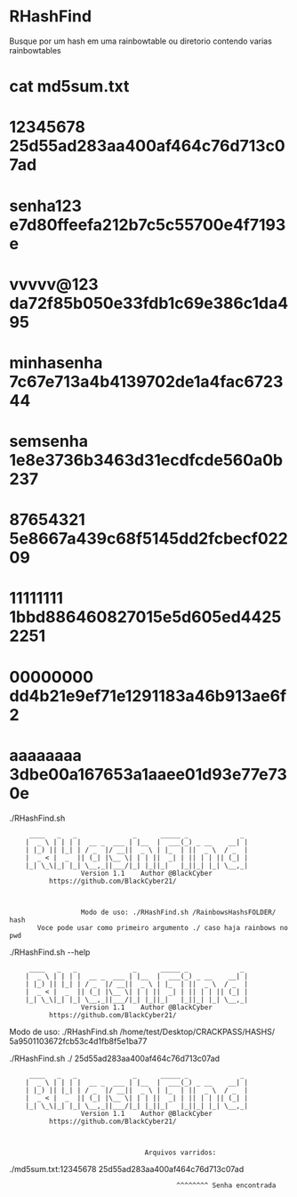 # RHashFind
Busque por um hash em uma rainbowtable ou diretorio contendo varias rainbowtables

# cat md5sum.txt 
# 12345678 25d55ad283aa400af464c76d713c07ad
# senha123 e7d80ffeefa212b7c5c55700e4f7193e
# vvvvv@123 da72f85b050e33fdb1c69e386c1da495
# minhasenha 7c67e713a4b4139702de1a4fac672344
# semsenha 1e8e3736b3463d31ecdfcde560a0b237
# 87654321 5e8667a439c68f5145dd2fcbecf02209
# 11111111 1bbd886460827015e5d605ed44252251
# 00000000 dd4b21e9ef71e1291183a46b913ae6f2
# aaaaaaaa 3dbe00a167653a1aaee01d93e77e730e

./RHashFind.sh 

		 ____   _   _              _      _____ _             _
		|  _ \ | | | |  __ _  ___ | |__  |  ___(_) _ __    __| |
		| |_) || |_| | / _  |/ __||  _ \ | |_  | ||  _ \  / _  |
		|  _ < |  _  || (_| |\__ \| | | ||  _| | || | | || (_| |
		|_| \_\|_| |_| \__,_||___/|_| |_||_|   |_||_| |_| \__,_|
            		  Version 1.1    Author @BlackCyber
			  https://github.com/BlackCyber21/



                      Modo de uso: ./RHashFind.sh /RainbowsHashsFOLDER/ hash
           Voce pode usar como primeiro argumento ./ caso haja rainbows no pwd


./RHashFind.sh --help

		 ____   _   _              _      _____ _             _
		|  _ \ | | | |  __ _  ___ | |__  |  ___(_) _ __    __| |
		| |_) || |_| | / _  |/ __||  _ \ | |_  | ||  _ \  / _  |
		|  _ < |  _  || (_| |\__ \| | | ||  _| | || | | || (_| |
		|_| \_\|_| |_| \__,_||___/|_| |_||_|   |_||_| |_| \__,_|
            		  Version 1.1    Author @BlackCyber
			  https://github.com/BlackCyber21/



  Modo de uso: ./RHashFind.sh /home/test/Desktop/CRACKPASS/HASHS/ 5a9501103672fcb53c4d1fb8f5e1ba77



./RHashFind.sh ./ 25d55ad283aa400af464c76d713c07ad

		 ____   _   _              _      _____ _             _
		|  _ \ | | | |  __ _  ___ | |__  |  ___(_) _ __    __| |
		| |_) || |_| | / _  |/ __||  _ \ | |_  | ||  _ \  / _  |
		|  _ < |  _  || (_| |\__ \| | | ||  _| | || | | || (_| |
		|_| \_\|_| |_| \__,_||___/|_| |_||_|   |_||_| |_| \__,_|
            		  Version 1.1    Author @BlackCyber
			  https://github.com/BlackCyber21/



                                      Arquivos varridos: 

./md5sum.txt:12345678 25d55ad283aa400af464c76d713c07ad

                                              ^^^^^^^^ Senha encontrada 

